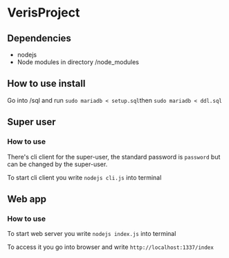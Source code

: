 # VerisProject

## Dependencies
- nodejs
- Node modules in directory /node_modules


## How to use install
Go into /sql and run `sudo mariadb < setup.sql`then `sudo mariadb < ddl.sql`

## Super user
### How to use
There's cli client for the super-user, the standard password is `password` but can be changed by the super-user.

To start cli client you write `nodejs cli.js` into terminal

## Web app
### How to use
To start web server you write `nodejs index.js` into terminal

To access it you go into browser and write `http://localhost:1337/index`

